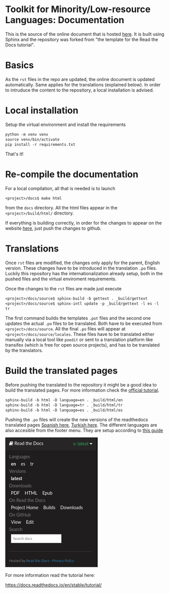 # Toolkit for Minority/Low-resource Languages: Documentation

This is the source of the online document that is hosted [here](https://language-toolkit.readthedocs.io/en/latest/). It is built using Sphinx and the repository was forked from "the template for the Read the Docs tutorial". 

# Basics

As the `rst` files in the repo are updated, the online document is updated automatically. Same applies for the translations (explained below). In order to intruduce the content to the repository, a local installation is advised.

# Local installation

Setup the virtual environment and install the requirements

```
python -m venv venv
source venv/bin/activate
pip install -r requirements.txt
```

That's it!

# Re-compile the documentation

For a local compilation, all that is needed is to launch

```
<project>/docs$ make html
```

from the `docs` directory. All the html files appear in the `<project>/build/html/` directory. 

If everything is building correctly, in order for the changes to appear on the website [here](https://language-toolkit.readthedocs.io/en/latest/), just push the changes to github.

# Translations

Once `rst` files are modified, the changes only apply for the parent, English version. These changes have to be introduced in the translation `.po` files. Luckily this repository has the internationalization already setup, both in the pushed files and the virtual enviroment requirements.

Once the changes to the `rst` files are made just execute

```
<project>/docs/source$ sphinx-build -b gettext . _build/gettext
<project>/docs/source$ sphinx-intl update -p _build/gettext -l es -l tr
```

The first command builds the templates `.pot` files and the second one updates the actual `.po` files to be translated. Both have to be executed from `<project>/docs/source`. All the final `.po` files will appear at `<project>/docs/source/locales`. These files have to be translated either manually via a local tool like `poedit` or sent to a translation platform like transifex (which is free for open source projects), and has to be translated by the translators.

# Build the translated pages

Before pushing the translated to the repository it might be a good idea to build the translated pages. For more information check the [official tutorial](https://docs.readthedocs.io/en/stable/guides/manage-translations-sphinx.html).

```
sphinx-build -b html -D language=en . _build/html/en
sphinx-build -b html -D language=tr . _build/html/tr
sphinx-build -b html -D language=es . _build/html/es
```

Pushing the `.po` files will create the new versions of the readthedocs translated pages [Spanish here](https://language-toolkit.readthedocs.io/es/latest/), [Turkish here](https://language-toolkit.readthedocs.io/tr/latest/). The different languages are also accesible from the footer menu. They are setup according to [this guide](https://docs.readthedocs.io/en/stable/localization.html)

![footer](assets/images/footer.png)

For more information read the tutorial here:

https://docs.readthedocs.io/en/stable/tutorial/
